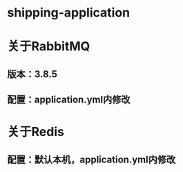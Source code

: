 # shipping-application

# 关于RabbitMQ

## 版本：3.8.5

## 配置：application.yml内修改

# 关于Redis

## 配置：默认本机，application.yml内修改

# 
